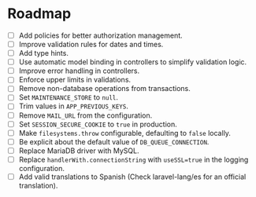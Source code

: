 # Roadmap

- [ ] Add policies for better authorization management.
- [ ] Improve validation rules for dates and times.
- [ ] Add type hints.
- [ ] Use automatic model binding in controllers to simplify validation logic.
- [ ] Improve error handling in controllers.
- [ ] Enforce upper limits in validations.
- [ ] Remove non-database operations from transactions.
- [ ] Set `MAINTENANCE_STORE` to `null`.
- [ ] Trim values in `APP_PREVIOUS_KEYS`.
- [ ] Remove `MAIL_URL` from the configuration.
- [ ] Set `SESSION_SECURE_COOKIE` to `true` in production.
- [ ] Make `filesystems.throw` configurable, defaulting to `false` locally.
- [ ] Be explicit about the default value of `DB_QUEUE_CONNECTION`.
- [ ] Replace MariaDB driver with MySQL.
- [ ] Replace `handlerWith.connectionString` with `useSSL=true` in the logging configuration.
- [ ] Add valid translations to Spanish (Check laravel-lang/es for an official translation).
